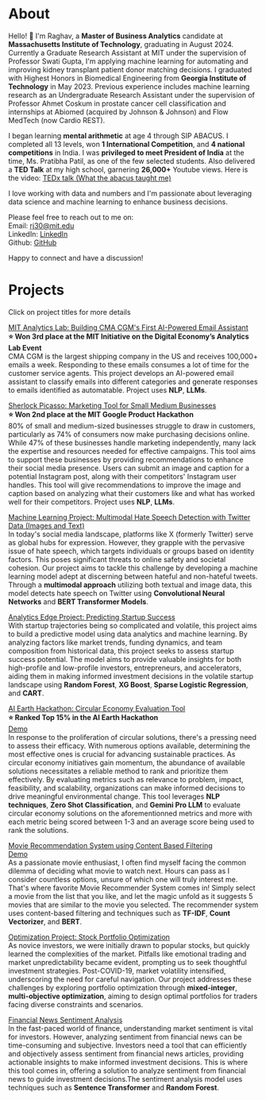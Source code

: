 # About
Hello! 👋 I'm Raghav, a **Master of Business Analytics** candidate at **Massachusetts Institute of Technology**, graduating in August 2024. Currently a Graduate Research Assistant at MIT under the supervision of Professor Swati Gupta, I'm applying machine learning for automating and improving kidney transplant patient donor matching decisions. I graduated with Highest Honors in Biomedical Engineering from **Georgia Institute of Technology** in May 2023. Previous experience includes machine learning research as an Undergraduate Research Assistant under the supervision of Professor Ahmet Coskum in prostate cancer cell classification and internships at Abiomed (acquired by Johnson & Johnson) and Flow MedTech (now Cardio REST).<br>

I began learning **mental arithmetic** at age 4 through SIP ABACUS. I completed all 13 levels, won **1 International Competition**, and **4 national competitions** in India. I was **privileged to meet President of India** at the time, Ms. Pratibha Patil, as one of the few selected students. Also delivered a **TED Talk** at my high school, garnering **26,000+** Youtube views. Here is the video: [TEDx talk (What the abacus taught me)](https://www.youtube.com/watch?v=7EYWHe1yyjM) <br>

I love working with data and numbers and I'm passionate about leveraging data science and machine learning to enhance business decisions.<br>

Please feel free to reach out to me on:<br>
Email: rj30@mit.edu<br>
LinkedIn: [LinkedIn](https://www.linkedin.com/in/rrmj/)<br>
Github: [GitHub](https://github.com/raghavmanoharanjayanthi30)<br>

Happy to connect and have a discussion!

# Projects
Click on project titles for more details<br>

[MIT Analytics Lab: Building CMA CGM's First AI-Powered Email Assistant](alab.md) <br>
**⭐ Won 3rd place at the MIT Initiative on the Digital Economy’s Analytics Lab Event <br>**
CMA CGM is the largest shipping company in the US and receives 100,000+ emails a week. Responding to these emails consumes a lot of time for the customer service agents. This project develops an AI-powered email assistant to classify emails into different categories and generate responses to emails identified as automatable. Project uses **NLP**, **LLMs**.

[Sherlock Picasso: Marketing Tool for Small Medium Businesses](https://github.com/maxime7770/Sherlock-Picasso/blob/main/README.md)<br>
**⭐ Won 2nd place at the MIT Google Product Hackathon**<br>
80% of small and medium-sized businesses struggle to draw in customers, particularly as 74% of consumers now make purchasing decisions online. While 47% of these businesses handle marketing independently, many lack the expertise and resources needed for effective campaigns. This tool aims to support these businesses by providing recommendations to enhance their social media presence. Users can submit an image and caption for a potential Instagram post, along with their competitors' Instagram user handles. This tool will give recommendations to improve the image and caption based on analyzing what their customers like and what has worked well for their competitors. Project uses **NLP**, **LLMs**.

[Machine Learning Project: Multimodal Hate Speech Detection with Twitter Data (Images and Text)](https://github.com/raghavmanoharanjayanthi30/Multimodal-Hate-Speech-Detection/blob/main/ML_final_report.pdf) <br>
In today's social media landscape, platforms like X (formerly Twitter) serve as global hubs for expression. However, they grapple with the pervasive issue of hate speech, which targets individuals or groups based on identity factors. This poses significant threats to online safety and societal cohesion. Our project aims to tackle this challenge by developing a machine learning model adept at discerning between hateful and non-hateful tweets. Through a **multimodal approach** utilizing both textual and image data, this model detects hate speech on Twitter using **Convolutional Neural Networks** and **BERT Transformer Models**.

[Analytics Edge Project: Predicting Startup Success](https://github.com/raghavmanoharanjayanthi30/Predicting-Startup-Success/blob/main/Analytics%20Edge%20Project%20Report.pdf)<br>
With startup trajectories being so complicated and volatile, this project aims to build a predictive model using data analytics and machine learning. By analyzing factors like market trends, funding dynamics, and team composition from historical data, this project seeks to assess startup success potential. The model aims to provide valuable insights for both high-profile and low-profile investors, entrepreneurs, and accelerators, aiding them in making informed investment decisions in the volatile startup landscape using **Random Forest**, **XG Boost**, **Sparse Logistic Regression**, and **CART**.

[AI Earth Hackathon: Circular Economy Evaluation Tool](https://github.com/raghavmanoharanjayanthi30/AI-Earth-Hackathon/blob/main/README.md)<br>
**⭐ Ranked Top 15% in the AI Earth Hackathon<br>**
[Demo](https://ai-earth-hackathon.streamlit.app/) <br>
In response to the proliferation of circular solutions, there's a pressing need to assess their efficacy. With numerous options available, determining the most effective ones is crucial for advancing sustainable practices. As circular economy initiatives gain momentum, the abundance of available solutions necessitates a reliable method to rank and prioritize them effectively. By evaluating metrics such as relevance to problem, impact, feasibility, and scalability, organizations can make informed decisions to drive meaningful environmental change. This tool leverages **NLP techniques**, **Zero Shot Classification**, and **Gemini Pro LLM** to evaluate circular economy solutions on the aforementionned metrics and more with each metric being scored between 1-3 and an average score being used to rank the solutions.

[Movie Recommendation System using Content Based Filtering](https://github.com/raghavmanoharanjayanthi30/Movie-Recommendation-System/blob/main/README.md) <br>
[Demo](https://www.youtube.com/watch?v=kYPY2yMo_5E) <br>
As a passionate movie enthusiast, I often find myself facing the common dilemma of deciding what movie to watch next. Hours can pass as I consider countless options, unsure of which one will truly interest me. That's where favorite Movie Recommender System comes in! Simply select a movie from the list that you like, and let the magic unfold as it suggests 5 movies that are similar to the movie you selected. The recommender system uses content-based filtering and techniques such as **TF-IDF**, **Count Vectorizer**, and **BERT**.

[Optimization Project: Stock Portfolio Optimization](https://github.com/raghavmanoharanjayanthi30/Stock-Portfolio-Optimization/blob/main/OPT%20Project%202023_Final%20Report_US%20Stock%20Portfolio%20Optimization%20(1).pdf)<br>
As novice investors, we were initially drawn to popular stocks, but quickly learned the complexities of the market. Pitfalls like emotional trading and market unpredictability became evident, prompting us to seek thoughtful investment strategies. Post-COVID-19, market volatility intensified, underscoring the need for careful navigation. Our project addresses these challenges by exploring portfolio optimization through **mixed-integer**, **multi-objective optimization**, aiming to design optimal portfolios for traders facing diverse constraints and scenarios.

[Financial News Sentiment Analysis](https://github.com/raghavmanoharanjayanthi30/Sentiment-Analysis-Financial-News) <br>
In the fast-paced world of finance, understanding market sentiment is vital for investors. However, analyzing sentiment from financial news can be time-consuming and subjective. Investors need a tool that can efficiently and objectively assess sentiment from financial news articles, providing actionable insights to make informed investment decisions. This is where this tool comes in, offering a solution to analyze sentiment from financial news to guide investment decisions.The sentiment analysis model uses techniques such as **Sentence Transformer** and **Random Forest**.
